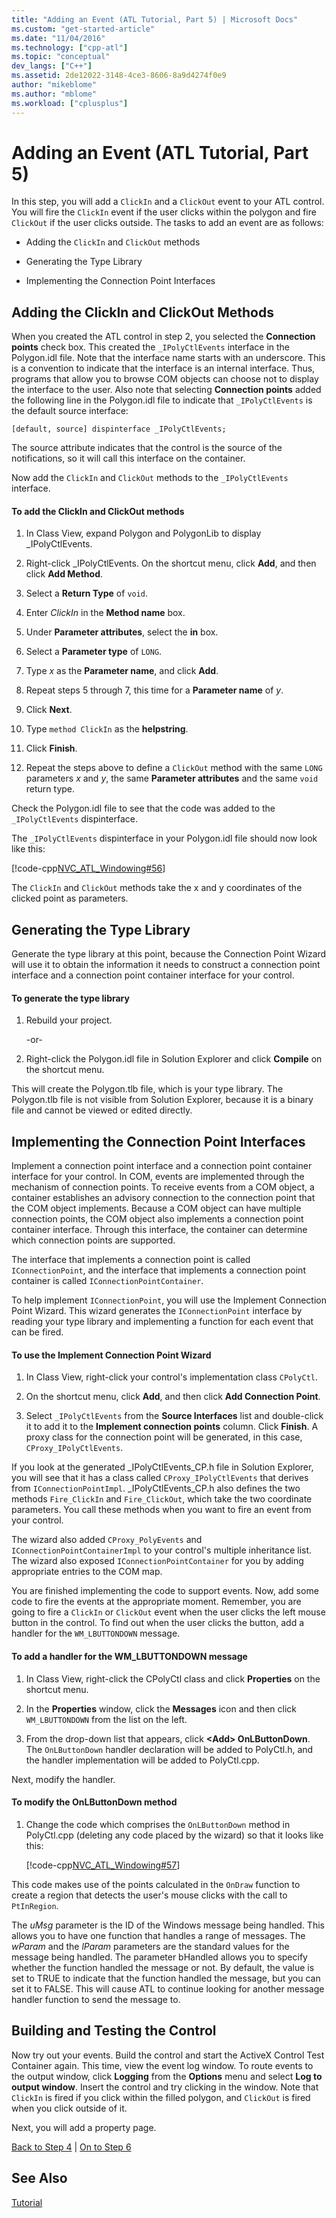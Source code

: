 ```yaml
---
title: "Adding an Event (ATL Tutorial, Part 5) | Microsoft Docs"
ms.custom: "get-started-article"
ms.date: "11/04/2016"
ms.technology: ["cpp-atl"]
ms.topic: "conceptual"
dev_langs: ["C++"]
ms.assetid: 2de12022-3148-4ce3-8606-8a9d4274f0e9
author: "mikeblome"
ms.author: "mblome"
ms.workload: ["cplusplus"]
---
```

# Adding an Event (ATL Tutorial, Part 5)

In this step, you will add a `ClickIn` and a `ClickOut` event to your ATL control. You will fire the `ClickIn` event if the user clicks within the polygon and fire `ClickOut` if the user clicks outside. The tasks to add an event are as follows:

- Adding the `ClickIn` and `ClickOut` methods

- Generating the Type Library

- Implementing the Connection Point Interfaces

## Adding the ClickIn and ClickOut Methods

When you created the ATL control in step 2, you selected the **Connection points** check box. This created the `_IPolyCtlEvents` interface in the Polygon.idl file. Note that the interface name starts with an underscore. This is a convention to indicate that the interface is an internal interface. Thus, programs that allow you to browse COM objects can choose not to display the interface to the user. Also note that selecting **Connection points** added the following line in the Polygon.idl file to indicate that `_IPolyCtlEvents` is the default source interface:

`[default, source] dispinterface _IPolyCtlEvents;`

The source attribute indicates that the control is the source of the notifications, so it will call this interface on the container.

Now add the `ClickIn` and `ClickOut` methods to the `_IPolyCtlEvents` interface.

#### To add the ClickIn and ClickOut methods

1. In Class View, expand Polygon and PolygonLib to display _IPolyCtlEvents.

2. Right-click _IPolyCtlEvents. On the shortcut menu, click **Add**, and then click **Add Method**.

3. Select a **Return Type** of `void`.

4. Enter *ClickIn* in the **Method name** box.

5. Under **Parameter attributes**, select the **in** box.

6. Select a **Parameter type** of `LONG`.

7. Type *x* as the **Parameter name**, and click **Add**.

8. Repeat steps 5 through 7, this time for a **Parameter name** of *y*.

9. Click **Next**.

10. Type `method ClickIn` as the **helpstring**.

11. Click **Finish**.

12. Repeat the steps above to define a `ClickOut` method with the same `LONG` parameters *x* and *y*, the same **Parameter attributes** and the same `void` return type.

Check the Polygon.idl file to see that the code was added to the `_IPolyCtlEvents` dispinterface.

The `_IPolyCtlEvents` dispinterface in your Polygon.idl file should now look like this:

[!code-cpp[NVC_ATL_Windowing#56](../atl/codesnippet/cpp/adding-an-event-atl-tutorial-part-5_1.idl)]

The `ClickIn` and `ClickOut` methods take the x and y coordinates of the clicked point as parameters.

## Generating the Type Library

Generate the type library at this point, because the Connection Point Wizard will use it to obtain the information it needs to construct a connection point interface and a connection point container interface for your control.

#### To generate the type library

1. Rebuild your project.

     -or-

2. Right-click the Polygon.idl file in Solution Explorer and click **Compile** on the shortcut menu.

This will create the Polygon.tlb file, which is your type library. The Polygon.tlb file is not visible from Solution Explorer, because it is a binary file and cannot be viewed or edited directly.

## Implementing the Connection Point Interfaces

Implement a connection point interface and a connection point container interface for your control. In COM, events are implemented through the mechanism of connection points. To receive events from a COM object, a container establishes an advisory connection to the connection point that the COM object implements. Because a COM object can have multiple connection points, the COM object also implements a connection point container interface. Through this interface, the container can determine which connection points are supported.

The interface that implements a connection point is called `IConnectionPoint`, and the interface that implements a connection point container is called `IConnectionPointContainer`.

To help implement `IConnectionPoint`, you will use the Implement Connection Point Wizard. This wizard generates the `IConnectionPoint` interface by reading your type library and implementing a function for each event that can be fired.

#### To use the Implement Connection Point Wizard

1. In Class View, right-click your control's implementation class `CPolyCtl`.

2. On the shortcut menu, click **Add**, and then click **Add Connection Point**.

3. Select `_IPolyCtlEvents` from the **Source Interfaces** list and double-click it to add it to the **Implement connection points** column. Click **Finish**. A proxy class for the connection point will be generated, in this case,  `CProxy_IPolyCtlEvents`.

If you look at the generated _IPolyCtlEvents_CP.h file in Solution Explorer, you will see that it has a class called `CProxy_IPolyCtlEvents` that derives from `IConnectionPointImpl`. _IPolyCtlEvents_CP.h also defines the two methods `Fire_ClickIn` and `Fire_ClickOut`, which take the two coordinate parameters. You call these methods when you want to fire an event from your control.

The wizard also added `CProxy_PolyEvents` and `IConnectionPointContainerImpl` to your control's multiple inheritance list. The wizard also exposed `IConnectionPointContainer` for you by adding appropriate entries to the COM map.

You are finished implementing the code to support events. Now, add some code to fire the events at the appropriate moment. Remember, you are going to fire a `ClickIn` or `ClickOut` event when the user clicks the left mouse button in the control. To find out when the user clicks the button, add a handler for the `WM_LBUTTONDOWN` message.

#### To add a handler for the WM_LBUTTONDOWN message

1. In Class View, right-click the CPolyCtl class and click **Properties** on the shortcut menu.

2. In the **Properties** window, click the **Messages** icon and then click `WM_LBUTTONDOWN` from the list on the left.

3. From the drop-down list that appears, click **\<Add> OnLButtonDown**. The `OnLButtonDown` handler declaration will be added to PolyCtl.h, and the handler implementation will be added to PolyCtl.cpp.

Next, modify the handler.

#### To modify the OnLButtonDown method

1. Change the code which comprises the `OnLButtonDown` method in PolyCtl.cpp (deleting any code placed by the wizard) so that it looks like this:

     [!code-cpp[NVC_ATL_Windowing#57](../atl/codesnippet/cpp/adding-an-event-atl-tutorial-part-5_2.cpp)]

This code makes use of the points calculated in the `OnDraw` function to create a region that detects the user's mouse clicks with the call to `PtInRegion`.

The *uMsg* parameter is the ID of the Windows message being handled. This allows you to have one function that handles a range of messages. The *wParam* and the *lParam* parameters are the standard values for the message being handled. The parameter bHandled allows you to specify whether the function handled the message or not. By default, the value is set to TRUE to indicate that the function handled the message, but you can set it to FALSE. This will cause ATL to continue looking for another message handler function to send the message to.

## Building and Testing the Control

Now try out your events. Build the control and start the ActiveX Control Test Container again. This time, view the event log window. To route events to the output window, click **Logging** from the **Options** menu and select **Log to output window**. Insert the control and try clicking in the window. Note that `ClickIn` is fired if you click within the filled polygon, and `ClickOut` is fired when you click outside of it.

Next, you will add a property page.

[Back to Step 4](../atl/changing-the-drawing-code-atl-tutorial-part-4.md) &#124; [On to Step 6](../atl/adding-a-property-page-atl-tutorial-part-6.md)

## See Also

[Tutorial](../atl/active-template-library-atl-tutorial.md)

